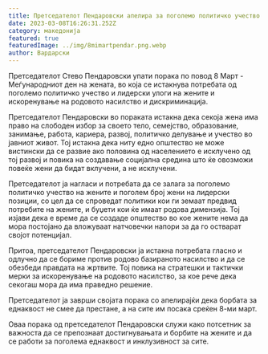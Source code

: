 ```yaml
---
title: Претседателот Пендаровски апелира за поголемо политичко учество на жените
date: 2023-03-08T16:26:31.252Z
category: македонија
featured: true
featuredImage: ../img/8mimartpendar.png.webp
author: Вардарски
---
```


Претседателот Стево Пендаровски упати порака по повод 8 Март - Меѓународниот ден на жената, во која се истакнува потребата од поголемо политичко учество и лидерски улоги на жените и искоренување на родовото насилство и дискриминација.

Претседателот Пендаровски во пораката истакна дека секоја жена има право на слободен избор за своето тело, семејство, образование, занимање, работа, кариера, развој, политичко делување и учество во јавниот живот. Тој истакна дека ниту едно општество не може вистински да се развие ако половина од населението е исклучено од тој развој и повика на создавање социјална средина што ќе овозможи повеќе жени да бидат вклучени, а не исклучени.

Претседателот ја нагласи и потребата да се залага за поголемо политичко учество на жените и поголем број жени на лидерски позиции, со цел да се спроведат политики кои ги земаат предвид потребите на жените, и буџети кои ќе имаат родова димензија. Тој изјави дека е време да се создаде општество во кое жените нема да мора постојано да вложуваат натчовечки напори за да го остварат својот потенцијал.

Притоа, претседателот Пендаровски ја истакна потребата гласно и одлучно да се бориме против родово базираното насилство и да се обезбеди правдата на жртвите. Тој повика на стратешки и тактички мерки за искоренување на родовото насилство, за кое рече дека секогаш мора да има праведно решение.

Претседателот ја заврши својата порака со апелирајќи дека борбата за еднаквост не смее да престане, а на сите им посака среќен 8-ми март.

Оваа порака од претседателот Пендаровски служи како потсетник за важноста да се препознаат достигнувањата и борбите на жените и да се работи за поголема еднаквост и инклузивност за сите.
